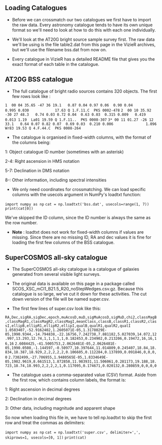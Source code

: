 ## Loading Catalogues

* Before we can crossmatch our two catalogues we first have to import the raw data. Every astronomy catalogue tends to have its own unique format so we'll need to look at how to do this with each one individually.

* We'll look at the AT20G bright source sample survey first. The raw data we'll be using is the file table2.dat from this page in the VizieR archives, but we'll use the filename bss.dat from now on.

* Every catalogue in VizieR has a detailed README file that gives you the exact format of each table in the catalogue.

## AT20G BSS catalogue

* The full catalogue of bright radio sources contains 320 objects. The first few rows look like :

`1  00 04 35.65 -47 36 19.1   0.87 0.04 0.97 0.06  0.90 0.04                0.995 0.030            17.63 Q 1.F.11.C  PKS 0002-478`
`2  00 10 35.92 -30 27 48.3   0.74 0.03 0.72 0.04  0.63 0.03  0.315 0.009   0.419 0.013 1.19  La01 19.59 Q 1.F.11..  PKS 0008-307`
`3* 00 11 01.27 -26 12 33.1   0.64 0.07 0.82 0.07  0.69 0.03  0.210 0.006               1.096 Wr83 19.53 Q 4.F.44.C  PKS 0008-264`

* The catalogue is organised in fixed-width columns, with the format of the columns being:

1: Object catalogue ID number (sometimes with an asterisk)

2-4: Right ascension in HMS notation

5-7: Declination in DMS notation

8-: Other information, including spectral intensities

* We only need coordinates for crossmatching. We can load specific columns with the usecols argument in NumPy's loadtxt function:

`import numpy as np`
`cat = np.loadtxt('bss.dat', usecols=range(1, 7))`
`print(cat[0])`

We've skipped the ID column, since the ID number is always the same as the row number.

* __Note__ : loadtxt does not work for fixed-width columns if values are missing. Since there are no missing ID, RA and dec values it is fine for loading the first few columns of the BSS catalogue.

## SuperCOSMOS all-sky catalogue

* The SuperCOSMOS all-sky catalogue is a catalogue of galaxies generated from several visible light surveys.

* The original data is available on this page in a package called SCOS_XSC_mCl1_B21.5_R20_noStepWedges.csv.gz. Because this catalogue is so large, we've cut it down for these activities. The cut down version of the file will be named super.csv.

* The first few lines of super.csv look like this:

`RA,Dec,sigRA,sigDec,epoch,muAcosD,muD,sigMuAcosD,sigMuD,chi2,classMagB,classMagR1,classMagR2,classMagI,meanClass,classB,classR1,classR2,classI,ellipB,ellipR1,ellipR2,ellipI,qualB,qualR1,qualR2,qualI`
`1.0583407,-52.9162402,1.2605071E-05,1.3178029E-05,1990.9344,-14.794838,-22.16756,7.242738,7.881182,5.027039,14.072,12.997,13.293,12.74,1,1,1,1,1,0.182453,0.234902,0.213206,0.19472,16,16,16,16`
`2.6084425,-41.5005753,2.0626481E-05,2.0626481E-05,1990.0508,-1.144597,-0.50977,10.397644,11.014809,0.245407,18.84,18.834,18.387,18.929,2,2,2,2,2,0.106605,0.112284,0.137899,0.091846,0,0,0,0`
`2.7302499,-27.706955,1.9480565E-05,1.8334649E-05,1982.9619,8.661513,1.872858,11.983931,11.506061,0.281173,19.188,18.723,18.74,18.993,2,2,2,2,1,0.117095,0.174671,0.020132,0.280859,0,0,0,0`

* The catalogue uses a comma-separated value (CSV) format. Aside from the first row, which contains column labels, the format is:

1: Right ascension in decimal degrees

2: Declination in decimal degrees

3: Other data, including magnitude and apparent shape

So now when loading this file in, we have to tell np.loadtxt to skip the first row and treat the commas as delimiters:

`import numpy as np`
`cat = np.loadtxt('super.csv', delimiter=',', skiprows=1, usecols=[0, 1])`
`print(cat)`

